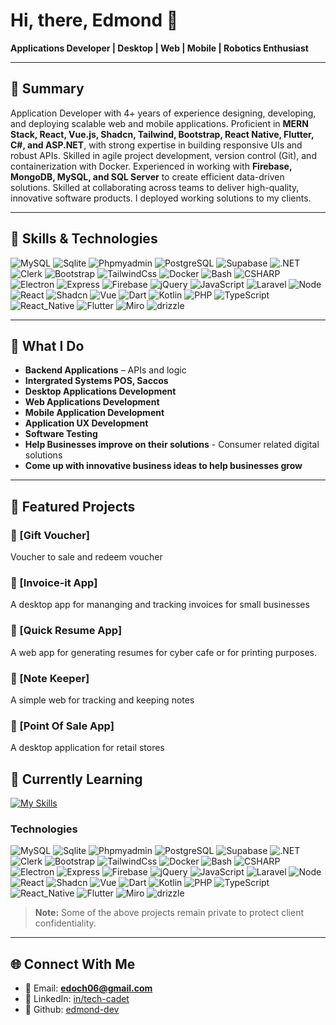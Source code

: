 # Hi, there, Edmond 👋  

**Applications Developer | Desktop | Web | Mobile | Robotics Enthusiast** 


---

## 🌟 Summary
Application Developer with 4+ years of experience designing, developing, and deploying scalable web and mobile applications. 
Proficient in **MERN Stack, React, Vue.js, Shadcn, Tailwind, Bootstrap, React Native, Flutter, C#, and ASP.NET**, with strong expertise 
in building responsive UIs and robust APIs. Skilled in agile project development, version control (Git), and
containerization with Docker. Experienced in working with **Firebase, MongoDB, MySQL, and SQL Server** to create 
efficient data-driven solutions. Skilled at collaborating across teams to deliver high-quality, innovative software products.
I deployed working solutions to my clients.

---
## 🧰 Skills & Technologies
![ MySQL ](https://img.shields.io/badge/-MySQL-000?&logo=MySQL)
![ Sqlite ](https://img.shields.io/badge/-Sqlite-000?&logo=Sqlite)
![ Phpmyadmin ](https://img.shields.io/badge/-Phpmyadmin-000?&logo=Phpmyadmin)
![ PostgreSQL ](https://img.shields.io/badge/-PostgreSQL-000?&logo=PostgreSQL)
![ Supabase ](https://img.shields.io/badge/-Supabase-000?&logo=Supabase)
![ .NET ](https://img.shields.io/badge/-.NET-000?&logo=.NET)
![ Clerk ](https://img.shields.io/badge/-Clerk-000?&logo=Clerk)
![ Bootstrap ](https://img.shields.io/badge/-Bootstrap-000?&logo=Bootstrap)
![ TailwindCss ](https://img.shields.io/badge/-TailwindCss-000?&logo=TailwindCss)
![ Docker ](https://img.shields.io/badge/-Docker-000?&logo=Docker)
![ Bash ](https://img.shields.io/badge/-Bash-000?&logo=Bash)
![ CSHARP ](https://img.shields.io/badge/-C%23SHARP-000?&logo=C-SHARP)
![ Electron ](https://img.shields.io/badge/-Electron-000?&logo=Electron)
![ Express ](https://img.shields.io/badge/-Express-000?&logo=Express)
![ Firebase ](https://img.shields.io/badge/-Firebase-000?&logo=Firebase)
![ jQuery ](https://img.shields.io/badge/-jQuery-000?&logo=jQuery)
![ JavaScript ](https://img.shields.io/badge/-JavaScript-000?&logo=JavaScript)
![ Laravel ](https://img.shields.io/badge/-Laravel-000?&logo=Laravel)
![ Node ](https://img.shields.io/badge/-Node-000?&logo=Node)
![ React ](https://img.shields.io/badge/-React-000?&logo=React)
![ Shadcn ](https://img.shields.io/badge/-Shadcn-000?&logo=Shadcn)
![ Vue ](https://img.shields.io/badge/-Vue-000?&logo=Vue)
![ Dart ](https://img.shields.io/badge/-Dart-000?&logo=Dart)
![ Kotlin ](https://img.shields.io/badge/-Kotlin-000?&logo=Kotlin)
![ PHP ](https://img.shields.io/badge/-PHP-000?&logo=PHP)
![ TypeScript ](https://img.shields.io/badge/-TypeScript-000?&logo=TypeScript)
![ React_Native ](https://img.shields.io/badge/-React_Native-000?&logo=React_Native)
![ Flutter ](https://img.shields.io/badge/-Flutter-000?&logo=Flutter)
![ Miro ](https://img.shields.io/badge/-Miro-000?&logo=Miro)
![ drizzle ](https://img.shields.io/badge/-drizzle-000?&logo=drizzle)

---

## 💼 What I Do
- **Backend Applications** – APIs and logic
- **Intergrated Systems POS, Saccos**  
- **Desktop Applications Development** 
- **Web Applications Development**
- **Mobile Application Development**  
- **Application UX Development**
- **Software Testing**
- **Help Businesses improve on their solutions** - Consumer related digital solutions
- **Come up with innovative business ideas to help businesses grow**


---

## 📌 Featured Projects

### 🔹 [Gift Voucher]

Voucher to sale and redeem voucher

### 🔹 [Invoice-it App]

A desktop app for mananging and tracking invoices for small businesses

### 🔹 [Quick Resume App]

A web app for generating resumes for cyber cafe or for printing purposes.

### 🔹 [Note Keeper]

A simple web for tracking and keeping notes

### 🔹 [Point Of Sale App]

A desktop application for retail stores

## 🧑 Currently Learning
[![My Skills](https://skillicons.dev/icons?i=kafka,kubernetes,redis,bun,electron&perline=11)](https://skillicons.dev)


### Technologies


![ MySQL ](https://img.shields.io/badge/-MySQL-000?&logo=MySQL)
![ Sqlite ](https://img.shields.io/badge/-Sqlite-000?&logo=Sqlite)
![ Phpmyadmin ](https://img.shields.io/badge/-Phpmyadmin-000?&logo=Phpmyadmin)
![ PostgreSQL ](https://img.shields.io/badge/-PostgreSQL-000?&logo=PostgreSQL)
![ Supabase ](https://img.shields.io/badge/-Supabase-000?&logo=Supabase)
![ .NET ](https://img.shields.io/badge/-.NET-000?&logo=.NET)
![ Clerk ](https://img.shields.io/badge/-Clerk-000?&logo=Clerk)
![ Bootstrap ](https://img.shields.io/badge/-Bootstrap-000?&logo=Bootstrap)
![ TailwindCss ](https://img.shields.io/badge/-TailwindCss-000?&logo=TailwindCss)
![ Docker ](https://img.shields.io/badge/-Docker-000?&logo=Docker)
![ Bash ](https://img.shields.io/badge/-Bash-000?&logo=Bash)
![ CSHARP ](https://img.shields.io/badge/-CSHARP-000?&logo=C-SHARP)
![ Electron ](https://img.shields.io/badge/-Electron-000?&logo=Electron)
![ Express ](https://img.shields.io/badge/-Express-000?&logo=Express)
![ Firebase ](https://img.shields.io/badge/-Firebase-000?&logo=Firebase)
![ jQuery ](https://img.shields.io/badge/-jQuery-000?&logo=jQuery)
![ JavaScript ](https://img.shields.io/badge/-JavaScript-000?&logo=JavaScript)
![ Laravel ](https://img.shields.io/badge/-Laravel-000?&logo=Laravel)
![ Node ](https://img.shields.io/badge/-Node-000?&logo=Node)
![ React ](https://img.shields.io/badge/-React-000?&logo=React)
![ Shadcn ](https://img.shields.io/badge/-Shadcn-000?&logo=Shadcn)
![ Vue ](https://img.shields.io/badge/-Vue-000?&logo=Vue)
![ Dart ](https://img.shields.io/badge/-Dart-000?&logo=Dart)
![ Kotlin ](https://img.shields.io/badge/-Kotlin-000?&logo=Kotlin)
![ PHP ](https://img.shields.io/badge/-PHP-000?&logo=PHP)
![ TypeScript ](https://img.shields.io/badge/-TypeScript-000?&logo=TypeScript)
![ React_Native ](https://img.shields.io/badge/-React_Native-000?&logo=React_Native)
![ Flutter ](https://img.shields.io/badge/-Flutter-000?&logo=Flutter)
![ Miro ](https://img.shields.io/badge/-Miro-000?&logo=Miro)
![ drizzle ](https://img.shields.io/badge/-drizzle-000?&logo=drizzle)


> **Note:** Some of the above projects remain private to protect client confidentiality.



---

## 🌐 Connect With Me
- 📧 Email: **edoch06@gmail.com**  
- 💼 LinkedIn: [in/tech-cadet](www.linkedin.com/in/techcadet2024)
- 🔗 Github: [edmond-dev](https://github.com/edmond025-dev)  


